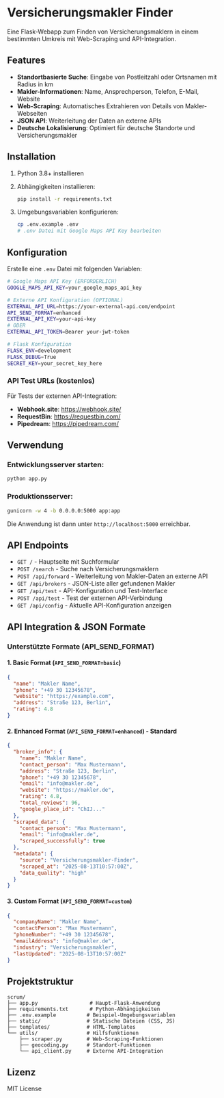 # Versicherungsmakler Finder

Eine Flask-Webapp zum Finden von Versicherungsmaklern in einem bestimmten Umkreis mit Web-Scraping und API-Integration.

## Features

- **Standortbasierte Suche**: Eingabe von Postleitzahl oder Ortsnamen mit Radius in km
- **Makler-Informationen**: Name, Ansprechperson, Telefon, E-Mail, Website
- **Web-Scraping**: Automatisches Extrahieren von Details von Makler-Webseiten
- **JSON API**: Weiterleitung der Daten an externe APIs
- **Deutsche Lokalisierung**: Optimiert für deutsche Standorte und Versicherungsmakler

## Installation

1. Python 3.8+ installieren
2. Abhängigkeiten installieren:
   ```bash
   pip install -r requirements.txt
   ```

3. Umgebungsvariablen konfigurieren:
   ```bash
   cp .env.example .env
   # .env Datei mit Google Maps API Key bearbeiten
   ```

## Konfiguration

Erstelle eine `.env` Datei mit folgenden Variablen:

```bash
# Google Maps API Key (ERFORDERLICH)
GOOGLE_MAPS_API_KEY=your_google_maps_api_key

# Externe API Konfiguration (OPTIONAL)
EXTERNAL_API_URL=https://your-external-api.com/endpoint
API_SEND_FORMAT=enhanced
EXTERNAL_API_KEY=your-api-key
# ODER
EXTERNAL_API_TOKEN=Bearer your-jwt-token

# Flask Konfiguration
FLASK_ENV=development
FLASK_DEBUG=True
SECRET_KEY=your_secret_key_here
```

### API Test URLs (kostenlos)

Für Tests der externen API-Integration:
- **Webhook.site**: https://webhook.site/
- **RequestBin**: https://requestbin.com/
- **Pipedream**: https://pipedream.com/

## Verwendung

### Entwicklungsserver starten:
```bash
python app.py
```

### Produktionsserver:
```bash
gunicorn -w 4 -b 0.0.0.0:5000 app:app
```

Die Anwendung ist dann unter `http://localhost:5000` erreichbar.

## API Endpoints

- `GET /` - Hauptseite mit Suchformular
- `POST /search` - Suche nach Versicherungsmaklern
- `POST /api/forward` - Weiterleitung von Makler-Daten an externe API
- `GET /api/brokers` - JSON-Liste aller gefundenen Makler
- `GET /api/test` - API-Konfiguration und Test-Interface
- `POST /api/test` - Test der externen API-Verbindung
- `GET /api/config` - Aktuelle API-Konfiguration anzeigen

## API Integration & JSON Formate

### Unterstützte Formate (API_SEND_FORMAT)

#### 1. **Basic Format** (`API_SEND_FORMAT=basic`)
```json
{
  "name": "Makler Name",
  "phone": "+49 30 12345678",
  "website": "https://example.com",
  "address": "Straße 123, Berlin",
  "rating": 4.8
}
```

#### 2. **Enhanced Format** (`API_SEND_FORMAT=enhanced`) - Standard
```json
{
  "broker_info": {
    "name": "Makler Name",
    "contact_person": "Max Mustermann",
    "address": "Straße 123, Berlin",
    "phone": "+49 30 12345678",
    "email": "info@makler.de",
    "website": "https://makler.de",
    "rating": 4.8,
    "total_reviews": 96,
    "google_place_id": "ChIJ..."
  },
  "scraped_data": {
    "contact_person": "Max Mustermann",
    "email": "info@makler.de",
    "scraped_successfully": true
  },
  "metadata": {
    "source": "Versicherungsmakler-Finder",
    "scraped_at": "2025-08-13T10:57:00Z",
    "data_quality": "high"
  }
}
```

#### 3. **Custom Format** (`API_SEND_FORMAT=custom`)
```json
{
  "companyName": "Makler Name",
  "contactPerson": "Max Mustermann",
  "phoneNumber": "+49 30 12345678",
  "emailAddress": "info@makler.de",
  "industry": "Versicherungsmakler",
  "lastUpdated": "2025-08-13T10:57:00Z"
}
```

## Projektstruktur

```
scrum/
├── app.py                 # Haupt-Flask-Anwendung
├── requirements.txt       # Python-Abhängigkeiten
├── .env.example          # Beispiel-Umgebungsvariablen
├── static/               # Statische Dateien (CSS, JS)
├── templates/            # HTML-Templates
└── utils/                # Hilfsfunktionen
    ├── scraper.py        # Web-Scraping-Funktionen
    ├── geocoding.py      # Standort-Funktionen
    └── api_client.py     # Externe API-Integration
```

## Lizenz

MIT License

